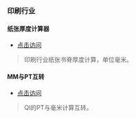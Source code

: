 ### 印刷行业
#### 纸张厚度计算器
- [点击访问](//www.renhuali.cn/demo/industry/PaperThicknessCalculator.html)
> 印刷行业纸张书脊厚度计算，单位毫米。

#### MM与PT互转
- [点击访问](//www.renhuali.cn/demo/industry/MMExchangePT.html)
> QI的PT与毫米计算互转。
